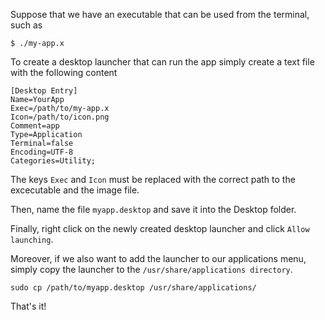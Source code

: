 Suppose that we have an executable that can be used from the terminal, such as
```
$ ./my-app.x
```
To create a desktop launcher that can run the app simply create a text file with the following content

```
[Desktop Entry]
Name=YourApp
Exec=/path/to/my-app.x
Icon=/path/to/icon.png
Comment=app
Type=Application
Terminal=false
Encoding=UTF-8
Categories=Utility;
```
The keys `Exec` and `Icon` must be replaced with the correct path to the excecutable and the image file.

Then, name the file `myapp.desktop` and save it into the Desktop folder.

Finally, right click on the newly created desktop launcher and click `Allow launching`.

Moreover, if we also want to add the launcher to our applications menu, simply copy the launcher to the `/usr/share/applications directory`.
```
sudo cp /path/to/myapp.desktop /usr/share/applications/
```

That's it!
